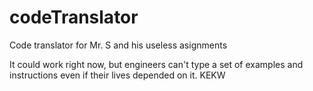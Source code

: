 # codeTranslator
Code translator for Mr. S and his useless asignments

It could work right now, but engineers can't type a set of examples and instructions even if their lives depended
on it. KEKW
